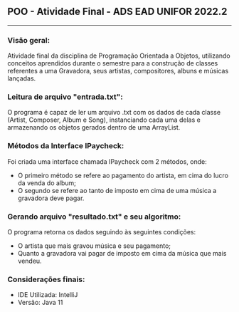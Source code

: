 ## POO - Atividade Final - ADS EAD UNIFOR 2022.2

___

### Visão geral:

Atividade final da disciplina de Programação Orientada a Objetos, utilizando conceitos aprendidos durante o semestre
para a construção de classes referentes a uma Gravadora, seus artistas, compositores, albuns e músicas lançadas.

### Leitura de arquivo "entrada.txt":

O programa é capaz de ler um arquivo .txt com os dados de cada classe (Artist, Composer, Album e Song), instanciando
cada uma delas e armazenando os objetos gerados dentro de uma ArrayList.<br>


### Métodos da Interface IPaycheck:

Foi criada uma interface chamada IPaycheck com 2 métodos, onde:
- O primeiro método se refere ao pagamento do artista, em cima do lucro da venda do album;
- O segundo se refere ao tanto de imposto em cima de uma música a gravadora deve pagar.

### Gerando arquivo "resultado.txt" e seu algoritmo:

O programa retorna os dados seguindo às seguintes condições:
- O artista que mais gravou música e seu pagamento;
- Quanto a gravadora vai pagar de imposto em cima da música que mais vendeu.

### Considerações finais:

- IDE Utilizada: IntelliJ
- Versão: Java 11
